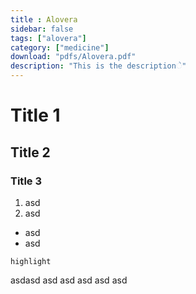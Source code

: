 ```yaml
---
title : Alovera
sidebar: false
tags: ["alovera"]
category: ["medicine"]
download: "pdfs/Alovera.pdf"
description: "This is the descriptionે"
---
```


# Title 1
## Title 2
### Title 3



1. asd
2. asd


* asd
* asd

`highlight`

asdasd
asd
asd
asd
asd
asd
